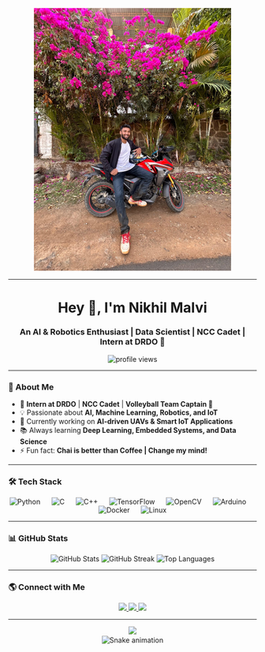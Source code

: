 <div align="center">
  <img src="IMG-20250301-WA0013.jpg" width="400" />
</div>

---

<h1 align="center">Hey 👋, I'm Nikhil Malvi</h1>
<h3 align="center">An AI & Robotics Enthusiast | Data Scientist | NCC Cadet | Intern at DRDO 🚀</h3>

<p align="center">
  <img src="https://komarev.com/ghpvc/?username=ScriptSherpa&color=blue" alt="profile views" />
</p>

---

### 🚀 About Me  
- 🎯 **Intern at DRDO** | **NCC Cadet** | **Volleyball Team Captain 🏐**  
- 💡 Passionate about **AI, Machine Learning, Robotics, and IoT**  
- 🔭 Currently working on **AI-driven UAVs & Smart IoT Applications**  
- 📚 Always learning **Deep Learning, Embedded Systems, and Data Science**  
- ⚡ Fun fact: **Chai is better than Coffee | Change my mind!**  

---

### 🛠 Tech Stack  

<div align="center">
  <img src="https://cdn.jsdelivr.net/gh/devicons/devicon/icons/python/python-original.svg" height="50" alt="Python" />
  <img width="15" />
  <img src="https://cdn.jsdelivr.net/gh/devicons/devicon/icons/c/c-original.svg" height="50" alt="C" />
  <img width="15" />
  <img src="https://cdn.jsdelivr.net/gh/devicons/devicon/icons/cplusplus/cplusplus-original.svg" height="50" alt="C++" />
  <img width="15" />
  <img src="https://cdn.jsdelivr.net/gh/devicons/devicon/icons/tensorflow/tensorflow-original.svg" height="50" alt="TensorFlow" />
  <img width="15" />
  <img src="https://cdn.jsdelivr.net/gh/devicons/devicon/icons/opencv/opencv-original.svg" height="50" alt="OpenCV" />
  <img width="15" />
  <img src="https://cdn.jsdelivr.net/gh/devicons/devicon/icons/arduino/arduino-original.svg" height="50" alt="Arduino" />
  <img width="15" />
  <img src="https://cdn.jsdelivr.net/gh/devicons/devicon/icons/docker/docker-original.svg" height="50" alt="Docker" />
  <img width="15" />
  <img src="https://cdn.jsdelivr.net/gh/devicons/devicon/icons/linux/linux-original.svg" height="50" alt="Linux" />
</div>

---

### 📊 GitHub Stats  

<div align="center">
  <img src="https://github-readme-stats.vercel.app/api?username=ScriptSherpa&show_icons=true&theme=dracula" height="150" alt="GitHub Stats" />
  <img src="https://streak-stats.demolab.com?user=ScriptSherpa&theme=dark&hide_border=false" height="150" alt="GitHub Streak" />
  <img src="https://github-readme-stats.vercel.app/api/top-langs?username=ScriptSherpa&layout=compact&theme=dracula" height="150" alt="Top Languages" />
</div>

---

### 🌎 Connect with Me  

<p align="center">
  <a href="https://linkedin.com/in/yourprofile">
    <img src="https://img.shields.io/badge/LinkedIn-blue?style=for-the-badge&logo=linkedin&logoColor=white" />
  </a>
  <a href="https://twitter.com/yourhandle">
    <img src="https://img.shields.io/badge/Twitter-1DA1F2?style=for-the-badge&logo=twitter&logoColor=white" />
  </a>
  <a href="mailto:your.email@example.com">
    <img src="https://img.shields.io/badge/Email-D14836?style=for-the-badge&logo=gmail&logoColor=white" />
  </a>
</p>

---

<div align="center">
  <img src="https://visitor-badge.laobi.icu/badge?page_id=ScriptSherpa.ScriptSherpa" />
</div>

<div align="center">
  <img src="https://raw.githubusercontent.com/ScriptSherpa/ScriptSherpa/output/snake.svg" alt="Snake animation" />
</div>

